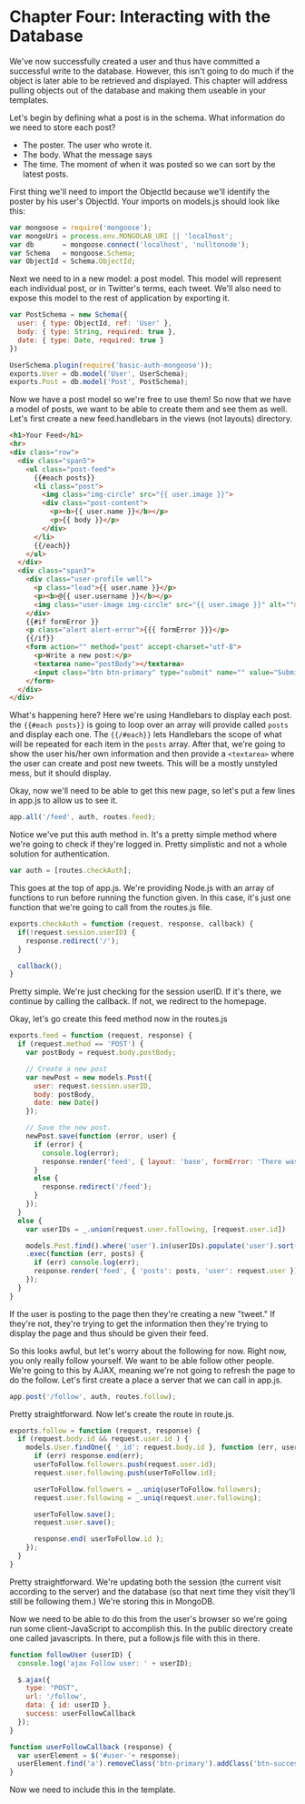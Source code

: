 # Chapter Four: Interacting with the Database

We've now successfully created a user and thus have committed a successful write to the database. However, this isn't going to do much if the object is later able to be retrieved and displayed. This chapter will address pulling objects out of the database and making them useable in your templates.

Let's begin by defining what a post is in the schema. What information do we need to store each post?
- The poster. The user who wrote it.
- The body. What the message says
- The time. The moment of when it was posted so we can sort by the latest posts.

First thing we'll need to import the ObjectId because we'll identify the poster by his user's ObjectId. Your imports on models.js should look like this:
```javascript
var mongoose = require('mongoose');
var mongoUri = process.env.MONGOLAB_URI || 'localhost';
var db       = mongoose.connect('localhost', 'nulltonode');
var Schema   = mongoose.Schema;
var ObjectId = Schema.ObjectId;
```

Next we need to in a new model: a post model. This model will represent each individual post, or in Twitter's terms, each tweet. We'll also need to expose this model to the rest of application by exporting it.

```javascript
var PostSchema = new Schema({
  user: { type: ObjectId, ref: 'User' },
  body: { type: String, required: true },
  date: { type: Date, required: true }
})

UserSchema.plugin(require('basic-auth-mongoose'));
exports.User = db.model('User', UserSchema);
exports.Post = db.model('Post', PostSchema);
```

Now we have a post model so we're free to use them! So now that we have a model of posts, we want to be able to create them and see them as well. Let's first create a new feed.handlebars in the views (not layouts) directory.

```html
<h1>Your Feed</h1>
<hr>
<div class="row">
  <div class="span5">
    <ul class="post-feed">
      {{#each posts}}
      <li class="post">
        <img class="img-circle" src="{{ user.image }}">
        <div class="post-content">
          <p><b>{{ user.name }}</b></p>
          <p>{{ body }}</p>
        </div>
      </li>
      {{/each}}
    </ul>
  </div>
  <div class="span3">
    <div class="user-profile well">
      <p class="lead">{{ user.name }}</p>
      <p><b>@{{ user.username }}</b></p>
      <img class="user-image img-circle" src="{{ user.image }}" alt="">
    </div>
    {{#if formError }}
    <p class="alert alert-error">{{{ formError }}}</p>
    {{/if}}
    <form action="" method="post" accept-charset="utf-8">
      <p>Write a new post:</p>
      <textarea name="postBody"></textarea>
      <input class="btn btn-primary" type="submit" name="" value="Submit">
    </form>
  </div>
</div>
```

What's happening here? Here we're using Handlebars to display each post. the `{{#each posts}}` is going to loop over an array will provide called `posts` and display each one. The `{{/#each}}` lets Handlebars the scope of what will be repeated for each item in the `posts` array. After that, we're going to show the user his/her own information and then provide a `<textarea>` where the user can create and post new tweets. This will be a mostly unstyled mess, but it should display.

Okay, now we'll need to be able to get this new page, so let's put a few lines in app.js to allow us to see it.

```javascript
app.all('/feed', auth, routes.feed);
```

Notice we've put this auth method in. It's a pretty simple method where we're going to check if they're logged in. Pretty simplistic and not a whole solution for authentication.

```javascript
var auth = [routes.checkAuth];
```

This goes at the top of app.js. We're providing Node.js with an array of functions to run before running the function given. In this case, it's just one function that we're going to call from the routes.js file.

```javascript
exports.checkAuth = function (request, response, callback) {
  if(!request.session.userID) {
    response.redirect('/');
  }

  callback();
}
```
Pretty simple. We're just checking for the session userID. If it's there, we continue by calling the callback. If not, we redirect to the homepage.

Okay, let's go create this feed method now in the routes.js

```javascript
exports.feed = function (request, response) {
  if (request.method == 'POST') {
    var postBody = request.body.postBody;

    // Create a new post
    var newPost = new models.Post({
      user: request.session.userID,
      body: postBody,
      date: new Date()
    });

    // Save the new post.
    newPost.save(function (error, user) {
      if (error) {
        console.log(error);
        response.render('feed', { layout: 'base', formError: 'There was an error creating your post.' });
      }
      else {
        response.redirect('/feed');
      }
    });
  }
  else {
    var userIDs = _.union(request.user.following, [request.user.id])

    models.Post.find().where('user').in(userIDs).populate('user').sort('-date')
    .exec(function (err, posts) {
      if (err) console.log(err);
      response.render('feed', { 'posts': posts, 'user': request.user });
    });
  }
}
```

If the user is posting to the page then they're creating a new "tweet." If they're not, they're trying to get the information then they're trying to display the page and thus should be given their feed.

So this looks awful, but let's worry about the following for now. Right now, you only really follow yourself. We want to be able follow other people. We're going to this by AJAX, meaning we're not going to refresh the page to do the follow. Let's first create a place a server that we can call in app.js.

```javascript
app.post('/follow', auth, routes.follow);
```

Pretty straightforward. Now let's create the route in route.js.

```javascript
exports.follow = function (request, response) {
  if (request.body.id && request.user.id ) {
    models.User.findOne({ '_id': request.body.id }, function (err, userToFollow) {
      if (err) response.end(err);
      userToFollow.followers.push(request.user.id);
      request.user.following.push(userToFollow.id);

      userToFollow.followers = _.uniq(userToFollow.followers);
      request.user.following = _.uniq(request.user.following);

      userToFollow.save();
      request.user.save();

      response.end( userToFollow.id );
    });
  }
}
```

Pretty straightforward. We're updating both the session (the current visit according to the server) and the database (so that next time they visit they'll still be following them.) We're storing this in MongoDB.

Now we need to be able to do this from the user's browser so we're going run some client-JavaScript to accomplish this. In the public directory create one called javascripts. In there, put a follow.js file with this in there.

```javascript
function followUser (userID) {
  console.log('ajax Follow user: ' + userID);

  $.ajax({
    type: "POST",
    url: '/follow',
    data: { id: userID },
    success: userFollowCallback
  });
}

function userFollowCallback (response) {
  var userElement = $('#user-'+ response);
  userElement.find('a').removeClass('btn-primary').addClass('btn-success').html('<i class="icon-white icon-check"></i>&nbsp; Following');
}
```

Now we need to include this in the template.


